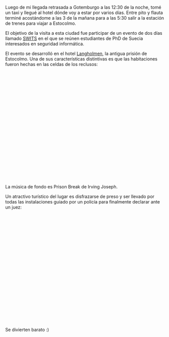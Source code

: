 <html><body><p>Luego de mi llegada retrasada a Gotemburgo a las 12:30 de la noche, tomé un taxi y llegué al hotel dónde voy a estar por varios días. Entre pito y flauta terminé acostándome a las 3 de la mañana para a las 5:30 salir a la estación de trenes para viajar a Estocolmo.



El objetivo de la visita a esta ciudad fue participar de un evento de dos días llamado <a href="http://www.cs.kau.se/~simone/SWITS/" target="_blank">SWITS</a> en el que se reúnen estudiantes de PhD de Suecia interesados en seguridad informática.



El evento se desarrolló en el hotel <a href="http://www.langholmen.com">Langholmen</a>, la antigua prisión de Estocolmo. Una de sus características distintivas es que las habitaciones fueron hechas en las celdas de los reclusos:

</p><center>

<object classid="clsid:d27cdb6e-ae6d-11cf-96b8-444553540000" width="425" height="344" codebase="http://download.macromedia.com/pub/shockwave/cabs/flash/swflash.cab#version=6,0,40,0"><param name="allowFullScreen" value="true"><param name="allowscriptaccess" value="always"><param name="src" value="http://www.youtube.com/v/_orwbP9rw7g&amp;hl=es_ES&amp;fs=1&amp;rel=0"><param name="allowfullscreen" value="true"><embed type="application/x-shockwave-flash" width="425" height="344" src="http://www.youtube.com/v/_orwbP9rw7g&amp;hl=es_ES&amp;fs=1&amp;rel=0" allowscriptaccess="always" allowfullscreen="true"></embed></object>

</center>

La música de fondo es Prison Break de Irving Joseph.



Un atractivo turístico del lugar es disfrazarse de preso y ser llevado por todas las instalaciones guiado por un policía para finalmente declarar ante un juez:

<center>

<object classid="clsid:d27cdb6e-ae6d-11cf-96b8-444553540000" width="425" height="344" codebase="http://download.macromedia.com/pub/shockwave/cabs/flash/swflash.cab#version=6,0,40,0"><param name="allowFullScreen" value="true"><param name="allowscriptaccess" value="always"><param name="src" value="http://www.youtube.com/v/9HwSuNRAAn4&amp;hl=es_ES&amp;fs=1&amp;rel=0"><param name="allowfullscreen" value="true"><embed type="application/x-shockwave-flash" width="425" height="344" src="http://www.youtube.com/v/9HwSuNRAAn4&amp;hl=es_ES&amp;fs=1&amp;rel=0" allowscriptaccess="always" allowfullscreen="true"></embed></object>

</center>

Se divierten barato :)</body></html>